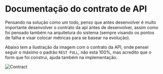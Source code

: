# Documentação do contrato de API

Pensando na solução como um todo, penso que antes desenvolver é muito importante desenvolver o contrato da api antes de desenvolver, assim como foi pensado também na arquitetura do sistema (sempre visando os pontos de falha e visar colocar métricas para se basear na evolução).

Abaixo tem a ilustração da imagem com o contrato da API, onde pensei seguir o máximo o padrão ```REST FULL```, não esta 100%, mas acredito que o form que foi construi, ajuda também na implementação.

![Contract](https://github.com/ander-f-silva/account-service/blob/main/document/image/contract_api.png)